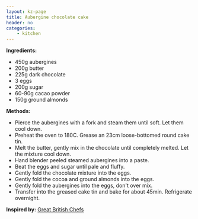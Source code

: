 ```yaml
---
layout: kz-page
title: Aubergine chocolate cake
header: no
categories:
    - kitchen
---
```


**Ingredients:**

* 450g aubergines
* 200g butter
* 225g dark chocolate
* 3 eggs
* 200g sugar
* 60-90g cacao powder
* 150g ground almonds

**Methods:**

* Pierce the aubergines with a fork and steam them until soft. Let them cool down.
* Preheat the oven to 180C. Grease an 23cm loose-bottomed round cake tin.
* Melt the butter, gently mix in the chocolate until completely melted. Let the mixture cool down.
* Hand blender peeled steamed aubergines into a paste.
* Beat the eggs and sugar until pale and fluffy.
* Gently fold the chocolate mixture into the eggs.
* Gently fold the cocoa and ground almonds into the eggs.
* Gently fold the aubergines into the eggs, don't over mix.
* Transfer into the greased cake tin and bake for about 45min. Refrigerate overnight.

**Inspired by:** [Great British Chefs](https://www.greatbritishchefs.com/recipes/aubergine-chocolate-cake-recipe)
